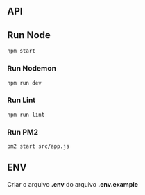 ## API

## Run Node

```
npm start
```
### Run Nodemon

```
npm run dev
```

### Run Lint

```
npm run lint
```
### Run PM2

```
pm2 start src/app.js
```
## ENV

Criar o arquivo **.env** do arquivo **.env.example**
